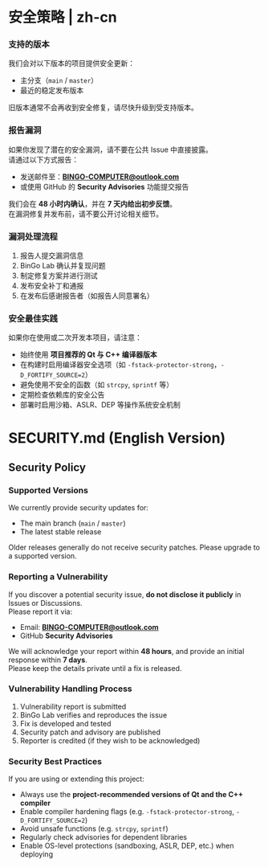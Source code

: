 # 安全策略 | zh-cn

### 支持的版本
我们会对以下版本的项目提供安全更新：
- 主分支（`main` / `master`）  
- 最近的稳定发布版本  

旧版本通常不会再收到安全修复，请尽快升级到受支持版本。

### 报告漏洞
如果你发现了潜在的安全漏洞，请不要在公共 Issue 中直接披露。  
请通过以下方式报告：
- 发送邮件至：**BINGO-COMPUTER@outlook.com**  
- 或使用 GitHub 的 **Security Advisories** 功能提交报告  

我们会在 **48 小时内确认**，并在 **7 天内给出初步反馈**。  
在漏洞修复并发布前，请不要公开讨论相关细节。

### 漏洞处理流程
1. 报告人提交漏洞信息  
2. BinGo Lab 确认并复现问题  
3. 制定修复方案并进行测试  
4. 发布安全补丁和通报  
5. 在发布后感谢报告者（如报告人同意署名）

### 安全最佳实践
如果你在使用或二次开发本项目，请注意：
- 始终使用 **项目推荐的 Qt 与 C++ 编译器版本**   
- 在构建时启用编译器安全选项（如 `-fstack-protector-strong`，`-D_FORTIFY_SOURCE=2`）  
- 避免使用不安全的函数（如 `strcpy`, `sprintf` 等）  
- 定期检查依赖库的安全公告  
- 部署时启用沙箱、ASLR、DEP 等操作系统安全机制  



# SECURITY.md (English Version)

## Security Policy

### Supported Versions
We currently provide security updates for:
- The main branch (`main` / `master`)  
- The latest stable release  

Older releases generally do not receive security patches. Please upgrade to a supported version.

### Reporting a Vulnerability
If you discover a potential security issue, **do not disclose it publicly** in Issues or Discussions.  
Please report it via:
- Email: **BINGO-COMPUTER@outlook.com**  
- GitHub **Security Advisories**  

We will acknowledge your report within **48 hours**, and provide an initial response within **7 days**.  
Please keep the details private until a fix is released.

### Vulnerability Handling Process
1. Vulnerability report is submitted  
2. BinGo Lab verifies and reproduces the issue  
3. Fix is developed and tested  
4. Security patch and advisory are published  
5. Reporter is credited (if they wish to be acknowledged)

### Security Best Practices
If you are using or extending this project:
- Always use the **project-recommended versions of Qt and the C++ compiler**  
- Enable compiler hardening flags (e.g. `-fstack-protector-strong`, `-D_FORTIFY_SOURCE=2`)  
- Avoid unsafe functions (e.g. `strcpy`, `sprintf`)  
- Regularly check advisories for dependent libraries  
- Enable OS-level protections (sandboxing, ASLR, DEP, etc.) when deploying  
